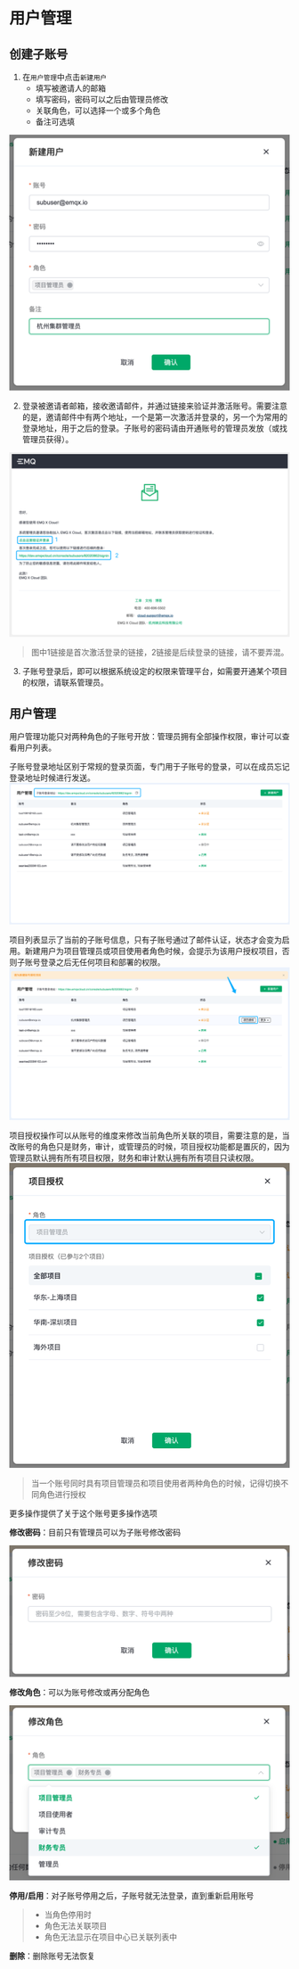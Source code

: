 
# 用户管理

## 创建子账号
1. 在`用户管理`中点击`新建用户`
	* 填写被邀请人的邮箱
	* 填写密码，密码可以之后由管理员修改
	* 关联角色，可以选择一个或多个角色
	* 备注可选填

![default_project](./_assets/create_step1.png)


2. 登录被邀请者邮箱，接收邀请邮件，并通过链接来验证并激活账号。需要注意的是，邀请邮件中有两个地址，一个是第一次激活并登录的，另一个为常用的登录地址，用于之后的登录。子账号的密码请由开通账号的管理员发放（或找管理员获得）。

![default_project](./_assets/create_step2.png)

 > 图中1链接是首次激活登录的链接，2链接是后续登录的链接，请不要弄混。



3. 子账号登录后，即可以根据系统设定的权限来管理平台，如需要开通某个项目的权限，请联系管理员。



## 用户管理

用户管理功能只对两种角色的子账号开放：管理员拥有全部操作权限，审计可以查看用户列表。

子账号登录地址区别于常规的登录页面，专门用于子账号的登录，可以在成员忘记登录地址时候进行发送。
![default_project](./_assets/userpage_url.png)


项目列表显示了当前的子账号信息，只有子账号通过了邮件认证，状态才会变为启用。新建用户为项目管理员或项目使用者角色时候，会提示为该用户授权项目，否则子账号登录之后无任何项目和部署的权限。
![default_project](./_assets/create_warning.png)


项目授权操作可以从账号的维度来修改当前角色所关联的项目，需要注意的是，当改账号的角色只是财务，审计，或管理员的时候，项目授权功能都是置灰的，因为管理员默认拥有所有项目权限，财务和审计默认拥有所有项目只读权限。
![default_project](./_assets/authorize.png)
 > 当一个账号同时具有项目管理员和项目使用者两种角色的时候，记得切换不同角色进行授权


更多操作提供了关于这个账号更多操作选项

**修改密码**：目前只有管理员可以为子账号修改密码

![default_project](./_assets/more_1.png)

**修改角色**：可以为账号修改或再分配角色

![default_project](./_assets/more_2.png)

**停用/启用**：对子账号停用之后，子账号就无法登录，直到重新启用账号
> * 当角色停用时
> * 角色无法关联项目
> * 角色无法显示在项目中心已关联列表中
	

**删除**：删除账号无法恢复











